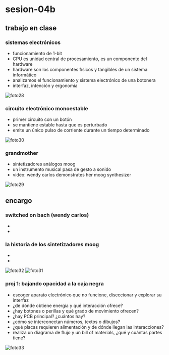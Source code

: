 # sesion-04b
## trabajo en clase
### sistemas electrónicos
- funcionamiento de 1-bit
- CPU es unidad central de procesamiento, es un componente del hardware
- hardware son los componentes físicos y tangibles de un sistema informático
- analizamos el funcionamiento y sistema electrónico de una botonera
- interfaz, intención y ergonomía

![foto28](https://github.com/user-attachments/assets/7d0c4353-8013-4b4c-a0a5-73f847f5d0ad)

### circuito electrónico monoestable
- primer circuito con un botón
- se mantiene estable hasta que es perturbado
- emite un único pulso de corriente durante un tiempo determinado

![foto30](https://github.com/user-attachments/assets/a5044861-b7b7-4999-9bf1-ad8a6f363bf4)

### grandmother
- sintetizadores análogos moog
- un instrumento musical pasa de gesto a sonido
- video: wendy carlos demonstrates her moog synthesizer

![foto29](https://github.com/user-attachments/assets/00a91f8b-9c35-44c2-8040-9c94c409347e)

## encargo
### switched on bach (wendy carlos)
-
-
### la historia de los sintetizadores moog
- 
-

![foto32](https://github.com/user-attachments/assets/ed6b3444-2466-4a1d-8ae5-9e4c4eac13ca)
![foto31](https://github.com/user-attachments/assets/f696c017-8e36-4065-a300-ad4a669ed5bd)

### proj 1: bajando opacidad a la caja negra
- escoger aparato electrónico que no funcione, diseccionar y explorar su interfaz
- ¿de dónde obtiene energía y qué interacción ofrece?
- ¿hay botones o perillas y qué grado de movimiento ofrecen?
- ¿hay PCB principal? ¿cuántos hay?
- ¿cómo se interconectan números, textos o dibujos?
- ¿qué placas requieren alimentación y de dónde llegan las interacciones?
- realiza un diagrama de flujo y un bill of materials, ¿qué y cuántas partes tiene?

![foto33](https://github.com/user-attachments/assets/8b99d5cb-d595-4b4a-b780-348cb29b763e)
